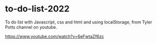 # to-do-list-2022

To do list with Javascript, css and html and using localStorage, from Tyler Potts channel on youtube.

https://www.youtube.com/watch?v=6eFwtaZf6zc
